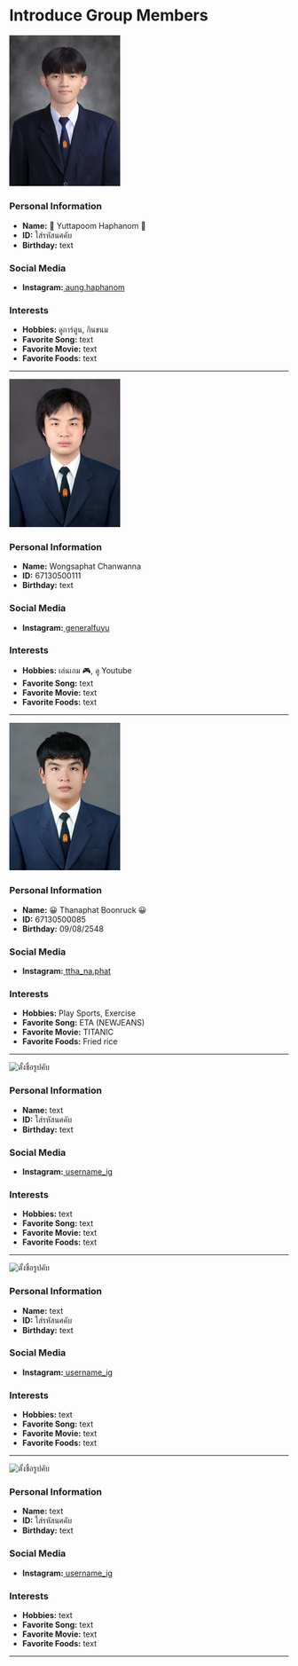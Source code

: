 # Introduce Group Members

<img src="image/aung.jpg" width="200" alt="AungPic.gif">

### Personal Information
- **Name:** 🐢 Yuttapoom Haphanom 🐢
- **ID:** ใส่รหัสนศคับ
- **Birthday:** text

### Social Media
- **Instagram:**[ aung.haphanom](https://instagram.com/aung.haphanom)

### Interests
- **Hobbies:** ดูการ์ตูน, กินขนม
- **Favorite Song:** text
- **Favorite Movie:** text
- **Favorite Foods:** text

---

<img src="image/Fuyu.JPG" width="200" alt="Fuyu.JPG">

### Personal Information
- **Name:** Wongsaphat Chanwanna
- **ID:** 67130500111
- **Birthday:** text

### Social Media
- **Instagram:**[ generalfuyu](https://www.instagram.com/generalfuyu)

### Interests
- **Hobbies:** เล่นเกม 🎮, ดู Youtube 
- **Favorite Song:** text
- **Favorite Movie:** text
- **Favorite Foods:** text

---

<img src="image/Tang.jpg" width="200" alt="Tang.jpg">

### Personal Information
- **Name:** 😀 Thanaphat Boonruck 😀
- **ID:** 67130500085
- **Birthday:** 09/08/2548

### Social Media
- **Instagram:**[ ttha_na.phat](https://www.instagram.com/ttha_na.phat/)

### Interests
- **Hobbies:** Play Sports, Exercise
- **Favorite Song:** ETA (NEWJEANS)
- **Favorite Movie:** TITANIC
- **Favorite Foods:** Fried rice

---

<img src="image/ใส่ชื่อรูปคับ.jpg" width="200" alt="ตั้งชื่อรูปคับ">

### Personal Information
- **Name:** text
- **ID:** ใส่รหัสนศคับ
- **Birthday:** text

### Social Media
- **Instagram:**[ username_ig](https://instagram.com/)

### Interests
- **Hobbies:** text
- **Favorite Song:** text
- **Favorite Movie:** text
- **Favorite Foods:** text
---

<img src="image/ใส่ชื่อรูปคับ.jpg" width="200" alt="ตั้งชื่อรูปคับ">

### Personal Information
- **Name:** text
- **ID:** ใส่รหัสนศคับ
- **Birthday:** text

### Social Media
- **Instagram:**[ username_ig](https://instagram.com/)

### Interests
- **Hobbies:** text
- **Favorite Song:** text
- **Favorite Movie:** text
- **Favorite Foods:** text

---

<img src="image/ใส่ชื่อรูปคับ.jpg" width="200" alt="ตั้งชื่อรูปคับ">

### Personal Information
- **Name:** text
- **ID:** ใส่รหัสนศคับ
- **Birthday:** text

### Social Media
- **Instagram:**[ username_ig](https://instagram.com/)

### Interests
- **Hobbies:** text
- **Favorite Song:** text
- **Favorite Movie:** text
- **Favorite Foods:** text

---


